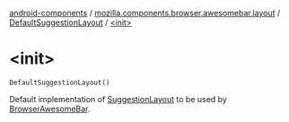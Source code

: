 [android-components](../../index.md) / [mozilla.components.browser.awesomebar.layout](../index.md) / [DefaultSuggestionLayout](index.md) / [&lt;init&gt;](./-init-.md)

# &lt;init&gt;

`DefaultSuggestionLayout()`

Default implementation of [SuggestionLayout](../-suggestion-layout/index.md) to be used by [BrowserAwesomeBar](../../mozilla.components.browser.awesomebar/-browser-awesome-bar/index.md).

